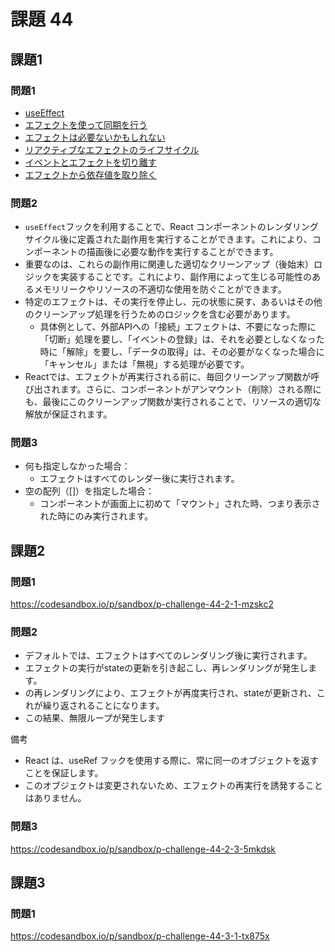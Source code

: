 # 課題 44

## 課題1

### 問題1

- [useEffect](https://ja.react.dev/reference/react/useEffect)
- [エフェクトを使って同期を行う](https://ja.react.dev/learn/synchronizing-with-effects)
- [エフェクトは必要ないかもしれない](https://ja.react.dev/learn/you-might-not-need-an-effect)
- [リアクティブなエフェクトのライフサイクル](https://ja.react.dev/learn/lifecycle-of-reactive-effects)
- [イベントとエフェクトを切り離す](https://ja.react.dev/learn/separating-events-from-effects)
- [エフェクトから依存値を取り除く](https://ja.react.dev/learn/removing-effect-dependencies)

### 問題2

- `useEffect`フックを利用することで、React コンポーネントのレンダリングサイクル後に定義された副作用を実行することができます。これにより、コンポーネントの描画後に必要な動作を実行することができます。
- 重要なのは、これらの副作用に関連した適切なクリーンアップ（後始末）ロジックを実装することです。これにより、副作用によって生じる可能性のあるメモリリークやリソースの不適切な使用を防ぐことができます。
- 特定のエフェクトは、その実行を停止し、元の状態に戻す、あるいはその他のクリーンアップ処理を行うためのロジックを含む必要があります。
  - 具体例として、外部APIへの「接続」エフェクトは、不要になった際に「切断」処理を要し、「イベントの登録」は、それを必要としなくなった時に「解除」を要し、「データの取得」は、その必要がなくなった場合に「キャンセル」または「無視」する処理が必要です。
- Reactでは、エフェクトが再実行される前に、毎回クリーンアップ関数が呼び出されます。さらに、コンポーネントがアンマウント（削除）される際にも、最後にこのクリーンアップ関数が実行されることで、リソースの適切な解放が保証されます。

### 問題3

- 何も指定しなかった場合：
  - エフェクトはすべてのレンダー後に実行されます。
- 空の配列（[]）を指定した場合：
  - コンポーネントが画面上に初めて「マウント」された時、つまり表示された時にのみ実行されます。

## 課題2

### 問題1

https://codesandbox.io/p/sandbox/p-challenge-44-2-1-mzskc2

### 問題2

- デフォルトでは、エフェクトはすべてのレンダリング後に実行されます。
- エフェクトの実行がstateの更新を引き起こし、再レンダリングが発生します。
- の再レンダリングにより、エフェクトが再度実行され、stateが更新され、これが繰り返されることになります。
- この結果、無限ループが発生します

備考

- React は、useRef フックを使用する際に、常に同一のオブジェクトを返すことを保証します。
- このオブジェクトは変更されないため、エフェクトの再実行を誘発することはありません。

### 問題3

https://codesandbox.io/p/sandbox/p-challenge-44-2-3-5mkdsk

## 課題3

### 問題1

https://codesandbox.io/p/sandbox/p-challenge-44-3-1-tx875x
